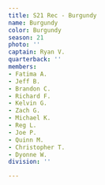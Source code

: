 ```yaml
---
title: S21 Rec - Burgundy
name: Burgundy
color: Burgundy
season: 21
photo: ''
captain: Ryan V.
quarterback: ''
members:
- Fatima A.
- Jeff B.
- Brandon C.
- Richard F.
- Kelvin G.
- Zach G.
- Michael K.
- Reg L.
- Joe P.
- Quinn M.
- Christopher T.
- Dyonne W.
division: ''

---
```

